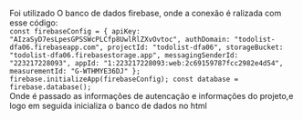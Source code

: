 Foi utilizado O banco de dados firebase, onde a conexão é ralizada com esse código:
<br>
``const firebaseConfig = {
    apiKey: "AIzaSyD7esLpesGPSSWcPLCfp8UwlRlZXvOvtoc",
    authDomain: "todolist-dfa06.firebaseapp.com",
    projectId: "todolist-dfa06",
    storageBucket: "todolist-dfa06.firebasestorage.app",
    messagingSenderId: "223217228093",
    appId: "1:223217228093:web:2c69159787fcc2982e4d54",
    measurementId: "G-WTHMYE36DJ"
  };
  firebase.initializeApp(firebaseConfig);
  const database = firebase.database();``
  <br>
Onde é passado as informações de autencação e informações do projeto,e logo em seguida inicializa o banco de dados no html
